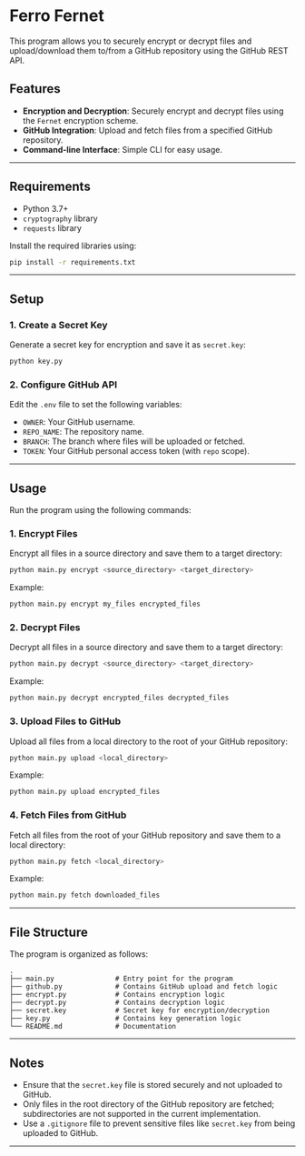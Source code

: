 # Ferro Fernet

This program allows you to securely encrypt or decrypt files and upload/download them to/from a GitHub repository using the GitHub REST API.

## Features
- **Encryption and Decryption**: Securely encrypt and decrypt files using the `Fernet` encryption scheme.
- **GitHub Integration**: Upload and fetch files from a specified GitHub repository.
- **Command-line Interface**: Simple CLI for easy usage.

---

## Requirements
- Python 3.7+
- `cryptography` library
- `requests` library

Install the required libraries using:
```bash
pip install -r requirements.txt
```

---

## Setup

### 1. Create a Secret Key
Generate a secret key for encryption and save it as `secret.key`:
```bash
python key.py
```

### 2. Configure GitHub API
Edit the `.env` file to set the following variables:
- `OWNER`: Your GitHub username.
- `REPO_NAME`: The repository name.
- `BRANCH`: The branch where files will be uploaded or fetched.
- `TOKEN`: Your GitHub personal access token (with `repo` scope).

---

## Usage

Run the program using the following commands:

### **1. Encrypt Files**
Encrypt all files in a source directory and save them to a target directory:
```bash
python main.py encrypt <source_directory> <target_directory>
```

Example:
```bash
python main.py encrypt my_files encrypted_files
```

### **2. Decrypt Files**
Decrypt all files in a source directory and save them to a target directory:
```bash
python main.py decrypt <source_directory> <target_directory>
```

Example:
```bash
python main.py decrypt encrypted_files decrypted_files
```

### **3. Upload Files to GitHub**
Upload all files from a local directory to the root of your GitHub repository:
```bash
python main.py upload <local_directory>
```

Example:
```bash
python main.py upload encrypted_files
```

### **4. Fetch Files from GitHub**
Fetch all files from the root of your GitHub repository and save them to a local directory:
```bash
python main.py fetch <local_directory>
```

Example:
```bash
python main.py fetch downloaded_files
```

---

## File Structure
The program is organized as follows:
```
.
├── main.py               # Entry point for the program
├── github.py             # Contains GitHub upload and fetch logic
├── encrypt.py            # Contains encryption logic
├── decrypt.py            # Contains decryption logic
├── secret.key            # Secret key for encryption/decryption
├── key.py                # Contains key generation logic
└── README.md             # Documentation
```

---

## Notes
- Ensure that the `secret.key` file is stored securely and not uploaded to GitHub.
- Only files in the root directory of the GitHub repository are fetched; subdirectories are not supported in the current implementation.
- Use a `.gitignore` file to prevent sensitive files like `secret.key` from being uploaded to GitHub.

---
